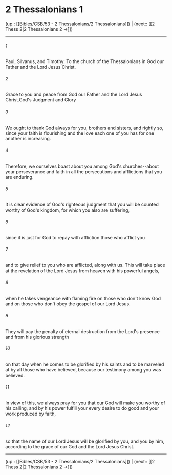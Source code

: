 # 2 Thessalonians 1

(up:: [[Bibles/CSB/53 - 2 Thessalonians/2 Thessalonians]]) | (next:: [[2 Thess 2|2 Thessalonians 2 →]])

***


###### 1 
Paul, Silvanus, and Timothy: To the church of the Thessalonians in God our Father and the Lord Jesus Christ. 

###### 2 
Grace to you and peace from God our Father and the Lord Jesus Christ.God's Judgment and Glory 

###### 3 
We ought to thank God always for you, brothers and sisters, and rightly so, since your faith is flourishing and the love each one of you has for one another is increasing. 

###### 4 
Therefore, we ourselves boast about you among God's churches--about your perseverance and faith in all the persecutions and afflictions that you are enduring. 

###### 5 
It is clear evidence of God's righteous judgment that you will be counted worthy of God's kingdom, for which you also are suffering, 

###### 6 
since it is just for God to repay with affliction those who afflict you 

###### 7 
and to give relief to you who are afflicted, along with us. This will take place at the revelation of the Lord Jesus from heaven with his powerful angels, 

###### 8 
when he takes vengeance with flaming fire on those who don't know God and on those who don't obey the gospel of our Lord Jesus. 

###### 9 
They will pay the penalty of eternal destruction from the Lord's presence and from his glorious strength 

###### 10 
on that day when he comes to be glorified by his saints and to be marveled at by all those who have believed, because our testimony among you was believed. 

###### 11 
In view of this, we always pray for you that our God will make you worthy of his calling, and by his power fulfill your every desire to do good and your work produced by faith, 

###### 12 
so that the name of our Lord Jesus will be glorified by you, and you by him, according to the grace of our God and the Lord Jesus Christ.

***

(up:: [[Bibles/CSB/53 - 2 Thessalonians/2 Thessalonians]]) | (next:: [[2 Thess 2|2 Thessalonians 2 →]])

